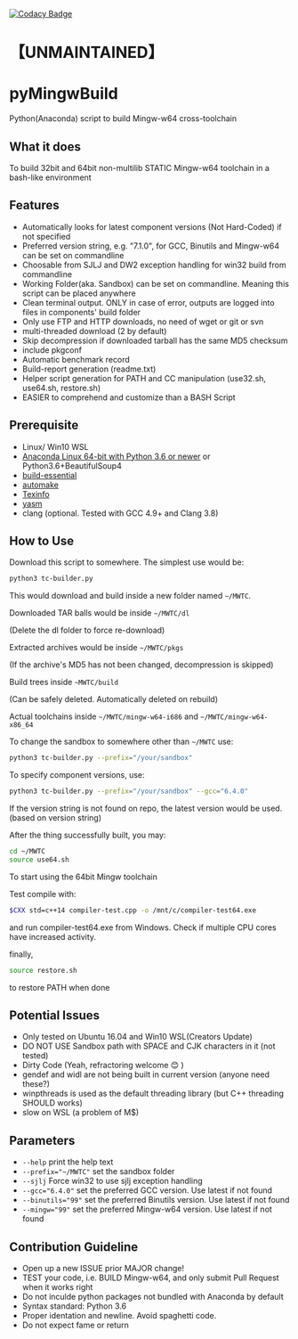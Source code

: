 [![Codacy Badge](https://api.codacy.com/project/badge/Grade/c50c40979103401db073a3e0ef349596)](https://www.codacy.com/app/MaverickTse/pyMingwBuild?utm_source=github.com&amp;utm_medium=referral&amp;utm_content=MaverickTse/pyMingwBuild&amp;utm_campaign=Badge_Grade)

# 【UNMAINTAINED】

# pyMingwBuild
Python(Anaconda) script to build Mingw-w64 cross-toolchain


## What it does
To build 32bit and 64bit non-multilib STATIC Mingw-w64 toolchain in a bash-like environment


## Features
- Automatically looks for latest component versions (Not Hard-Coded) if not specified
- Preferred version string, e.g. "7.1.0", for GCC, Binutils and Mingw-w64 can be set on commandline
- Choosable from SJLJ and DW2 exception handling for win32 build from commandline
- Working Folder(aka. Sandbox) can be set on commandline. Meaning this script can be placed anywhere
- Clean terminal output. ONLY in case of error, outputs are logged into files in components' build folder
- Only use FTP and HTTP downloads, no need of wget or git or svn
- multi-threaded download (2 by default)
- Skip decompression if downloaded tarball has the same MD5 checksum
- include pkgconf
- Automatic benchmark record
- Build-report generation (readme.txt)
- Helper script generation for PATH and CC manipulation (use32.sh, use64.sh, restore.sh)
- EASIER to comprehend and customize than a BASH Script


## Prerequisite
- Linux/ Win10 WSL
- [Anaconda Linux 64-bit with Python 3.6 or newer](https://www.continuum.io/downloads) or Python3.6+BeautifulSoup4
- [build-essential](https://packages.ubuntu.com/xenial/build-essential)
- [automake](https://packages.ubuntu.com/xenial/automake)
- [Texinfo](https://packages.ubuntu.com/xenial/texinfo)
- [yasm](https://packages.ubuntu.com/xenial/yasm)
- clang (optional. Tested with GCC 4.9+ and Clang 3.8)


## How to Use
Download this script to somewhere. The simplest use would be:

```bash
python3 tc-builder.py
```

This would download and build inside a new folder named ```~/MWTC```.

Downloaded TAR balls would be inside ```~/MWTC/dl```

(Delete the dl folder to force re-download)

Extracted archives would be inside ```~/MWTC/pkgs```

(If the archive's MD5 has not been changed, decompression is skipped)

Build trees inside ```~MWTC/build```

(Can be safely deleted. Automatically deleted on rebuild)

Actual toolchains inside ```~/MWTC/mingw-w64-i686``` and ```~/MWTC/mingw-w64-x86_64```

To change the sandbox to somewhere other than ```~/MWTC``` use:

```bash
python3 tc-builder.py --prefix="/your/sandbox"
```

To specify component versions, use:

```bash
python3 tc-builder.py --prefix="/your/sandbox" --gcc="6.4.0"
```

If the version string is not found on repo, the latest version would be used. (based on version string)

After the thing successfully built, you may:

```bash
cd ~/MWTC
source use64.sh
```

To start using the 64bit Mingw toolchain

Test compile with:

```bash
$CXX std=c++14 compiler-test.cpp -o /mnt/c/compiler-test64.exe
```

and run compiler-test64.exe from Windows. Check if multiple CPU cores have increased activity.

finally,

```bash
source restore.sh
```

to restore PATH when done

## Potential Issues
- Only tested on Ubuntu 16.04 and Win10 WSL(Creators Update)
- DO NOT USE Sandbox path with SPACE and CJK characters in it (not tested)
- Dirty Code (Yeah, refractoring welcome :blush: )
- gendef and widl are not being built in current version (anyone need these?)
- winpthreads is used as the default threading library (but C++ threading SHOULD works)
- slow on WSL (a problem of M$)


## Parameters
- ```--help``` print the help text
- ```--prefix="~/MWTC"``` set the sandbox folder
- ```--sjlj``` Force win32 to use sjlj exception handling
- ```--gcc="6.4.0"``` set the preferred GCC version. Use latest if not found
- ```--binutils="99"``` set the preferred Binutils version. Use latest if not found
- ```--mingw="99"``` set the preferred Mingw-w64 version. Use latest if not found

## Contribution Guideline
- Open up a new ISSUE prior MAJOR change!
- TEST your code, i.e. BUILD Mingw-w64, and only submit Pull Request when it works right
- Do not inculde python packages not bundled with Anaconda by default
- Syntax standard: Python 3.6
- Proper identation and newline. Avoid spaghetti code.
- Do not expect fame or return
